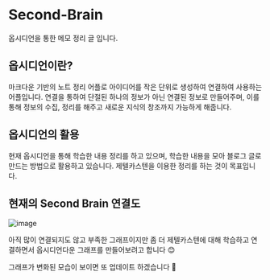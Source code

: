# Second-Brain
옵시디언을 통한 메모 정리 글 입니다.

## 옵시디언이란?
마크다운 기반의 노트 정리 어플로 아이디어를 작은 단위로 생성하여 연결하여 사용하는 어플입니다. 연결을 통하여 단절된 하나의 정보가 아닌 연결된 정보로 만들어주며, 이를 통해 정보의 수집, 정리를 해주고 새로운 지식의 창조까지 가능하게 해줍니다.

## 옵시디언의 활용
현재 옵시디언을 통해 학습한 내용 정리를 하고 있으며, 학습한 내용을 모아 블로그 글로 만드는 방법으로 활용하고 있습니다.
제텔카스텐을 이용한 정리를 하는 것이 목표입니다.

## 현재의 Second Brain 연결도
![image](https://github.com/kseysh/Second-Brain/assets/69035864/0f3bf784-9caf-4586-982f-12d2fed4f7c0)

아직 많이 연결되지도 않고 부족한 그래프이지만 좀 더 제텔카스텐에 대해 학습하고 연결하면서 옵시디언다운 그래프를 만들어보려고 합니다 😊

그래프가 변화된 모습이 보이면 또 업데이트 하겠습니다 🤗
